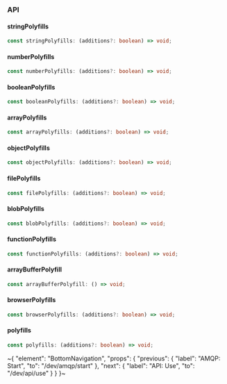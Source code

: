 

### API

#### stringPolyfills

```ts
const stringPolyfills: (additions?: boolean) => void;
```

#### numberPolyfills

```ts
const numberPolyfills: (additions?: boolean) => void;
```

#### booleanPolyfills

```ts
const booleanPolyfills: (additions?: boolean) => void;
```

#### arrayPolyfills

```ts
const arrayPolyfills: (additions?: boolean) => void;
```

#### objectPolyfills

```ts
const objectPolyfills: (additions?: boolean) => void;
```

#### filePolyfills

```ts
const filePolyfills: (additions?: boolean) => void;
```

#### blobPolyfills

```ts
const blobPolyfills: (additions?: boolean) => void;
```

#### functionPolyfills

```ts
const functionPolyfills: (additions?: boolean) => void;
```

#### arrayBufferPolyfill

```ts
const arrayBufferPolyfill: () => void;
```

#### browserPolyfills

```ts
const browserPolyfills: (additions?: boolean) => void;
```

#### polyfills

```ts
const polyfills: (additions?: boolean) => void;
```

~{
  "element": "BottomNavigation",
  "props": {
    "previous": {
      "label": "AMQP: Start",
      "to": "/dev/amqp/start"
    },
    "next": {
      "label": "API: Use",
      "to": "/dev/api/use"
    }
  }
}~
